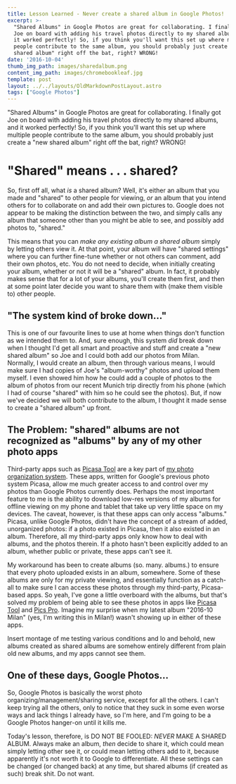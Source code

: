 ```yaml
---
title: Lesson Learned - Never create a shared album in Google Photos!
excerpt: >-
  "Shared Albums" in Google Photos are great for collaborating. I finally got
  Joe on board with adding his travel photos directly to my shared albums, and
  it worked perfectly! So, if you think you'll want this set up where multiple
  people contribute to the same album, you should probably just create a "new
  shared album" right off the bat, right? WRONG!
date: '2016-10-04'
thumb_img_path: images/sharedalbum.png
content_img_path: images/chromebookleaf.jpg
template: post
layout: ../../layouts/OldMarkdownPostLayout.astro
tags: ["Google Photos"]
---
```

"Shared Albums" in Google Photos are great for collaborating. I finally got Joe on board with adding his travel photos directly to my shared albums, and it worked perfectly! So, if you think you'll want this set up where multiple people contribute to the same album, you should probably just create a "new shared album" right off the bat, right? WRONG!
<!-- more -->
<h1>"Shared" means . . . shared?</h1>

So, first off all, what *is* a shared album? Well, it's either an album that you made and "shared" to other people for viewing, *or* an album that you intend others for to collaborate on and add their own pictures to. Google does not appear to be making the distinction between the two, and simply calls any album that someone other than you might be able to see, and possibly add photos to, "shared."

This means that you can *make any existing album a shared album* simply by letting others view it. At that point, your album will have "shared settings" where you can further fine-tune whether or not others can comment, add their own photos, etc. You do not need to decide, when initially creating your album, whether or not it will be a "shared" album. In fact, it probably makes sense that for a lot of your albums, you'll create them first, and then at some point later decide you want to share them with (make them visible to) other people.

<h2>"The system kind of broke down..."</h2>

This is one of our favourite lines to use at home when things don't function as we intended them to. And, sure enough, this system *did* break down when I thought I'd get all smart and proactive and stuff and create a "new shared album" so Joe and I could both add our photos from Milan. Normally, I would create an album, then through various means, I would make sure I had copies of Joe's "album-worthy" photos and upload them myself. I even showed him how he could add a couple of photos to the album of photos from our recent Munich trip directly from his phone (which I had of course "shared" with him so he could see the photos). But, if now we've decided we will both contribute to the album, I thought it made sense to create a "shared album" up front.

<h2>The Problem: "shared" albums are not recognized as "albums" by any of my other photo apps</h2>

Third-party apps such as <a href="https://play.google.com/store/apps/details?id=larry.zou.colorfullife">Picasa Tool</a> are a key part of <a href="{{ root_url }}/2016/03/28/photo-organization-workflow/">my photo organization system</a>. These apps, written for Google's previous photo system Picasa, allow me much greater access to and control over my photos than Google Photos currently does. Perhaps the most important feature to me is the ability to download low-res versions of my albums for offline viewing on my phone and tablet that take up very little space on my devices. The caveat, however, is that these apps can only access "albums." Picasa, unlike Google Photos, didn't have the concept of a stream of added, unorganized photos: if a photo existed in Picasa, then it also existed in an album. Therefore, all my third-party apps only know how to deal with albums, and the photos therein. If a photo hasn't been explicitly added to an album, whether public or private, these apps can't see it.

My workaround has been to create albums (so. many. albums.) to ensure that every photo uploaded exists in an album, somewhere. Some of these albums are only for my private viewing, and essentially function as a catch-all to make sure I can access these photos through my third-party, Picasa-based apps. So yeah, I've gone a little overboard with the albums, but that's solved my problem of being able to see these photos in apps like <a href="https://play.google.com/store/apps/details?id=larry.zou.colorfullife">Picasa Tool</a> and <a href="https://play.google.com/store/apps/details?id=com.imprologic.micasa">Pics Pro</a>. Imagine my surprise when my latest album  "2016-10 Milan" (yes, I'm writing this in Milan!) wasn't showing up in either of these apps.

Insert montage of me testing various conditions and lo and behold, new albums created as shared albums are somehow entirely different from plain old new albums, and my apps cannot see them.


<h2>One of these days, Google Photos...</h2>

So, Google Photos is basically the worst photo organizing/management/sharing service, except for all the others. I can't keep trying all the others, only to notice that they suck in some even worse ways and lack things I already have, so I'm here, and I'm going to be a Google Photos hanger-on until it kills me.

Today's lesson, therefore, is DO NOT BE FOOLED: *NEVER* MAKE A SHARED ALBUM. Always make an album, *then* decide to share it, which could mean simply letting other see it, or could mean letting others add to it, because apparently it's not worth it to Google to differentiate. All these settings can be changed (or changed back) at any time, but shared albums (if created as such) break shit. Do not want.
